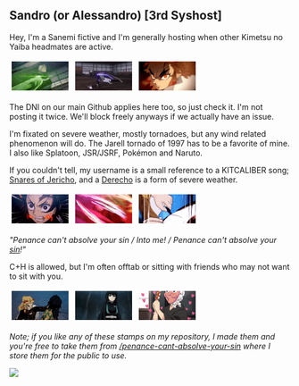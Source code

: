## Sandro (or Alessandro) [3rd Syshost]
Hey, I'm a Sanemi fictive and I'm generally hosting when other Kimetsu no Yaiba headmates are active.

<img src="sanemi's ultimate stamp.gif"> <img src="obanai's ultimate stamp.gif"> <img src="kyojuro's ultimate stamp.gif">

The DNI on our main Github applies here too, so just check it. I'm not posting it twice. We'll block freely anyways if we actually have an issue.

I'm fixated on severe weather, mostly tornadoes, but any wind related phenomenon will do. The Jarell tornado of 1997 has to be a favorite of mine. I also like Splatoon, JSR/JSRF, Pokémon and Naruto.

If you couldn't tell, my username is a small reference to a KITCALIBER song; [Snares of Jericho](https://music.youtube.com/watch?v=2wcd1BqdTCI&si=6AHqE2g3LF6miTYC), and a [Derecho](https://en.wikipedia.org/wiki/Derecho) is a form of severe weather.

<img src="tanjiro's hinokami kaguya ultimate stamp.gif"> <img src="tanjiro and nezuko's hinokami kaguya team ultimate stamp.gif"> <img src="kotetsu and yoriichi type zero ultimate stamp.gif">

*"Penance can't absolve your sin / Into me! / Penance can't absolve your [sin](https://music.youtube.com/watch?v=8OyiiPt4AXw&si=nu2DjoGnbQOe-Tks)!"*

C+H is allowed, but I'm often offtab or sitting with friends who may not want to sit with you.

<img src="kyojuro throwing stamp.gif"> <img src="kotetsu and muichiro stamp 1.gif"> <img src="haganezuka stamp 1.gif">

*Note; if you like any of these stamps on my repository, I made them and you're free to take them from [/penance-cant-absolve-your-sin](https://rentry.co/penance-cant-absolve-your-sin) where I store them for the public to use.*

![](https://komarev.com/ghpvc/?username=snares-of-derecho&color=91e180&style=plastic&label=MISSING+PEOPLE)
